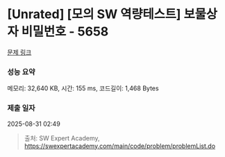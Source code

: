 # [Unrated] [모의 SW 역량테스트] 보물상자 비밀번호 - 5658 

[문제 링크](https://swexpertacademy.com/main/code/problem/problemDetail.do?contestProbId=AWXRUN9KfZ8DFAUo) 

### 성능 요약

메모리: 32,640 KB, 시간: 155 ms, 코드길이: 1,468 Bytes

### 제출 일자

2025-08-31 02:49



> 출처: SW Expert Academy, https://swexpertacademy.com/main/code/problem/problemList.do